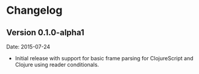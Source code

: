 # Changelog #

## Version 0.1.0-alpha1 ##

Date: 2015-07-24

- Initial release with support for basic frame parsing
  for ClojureScript and Clojure using reader conditionals.
